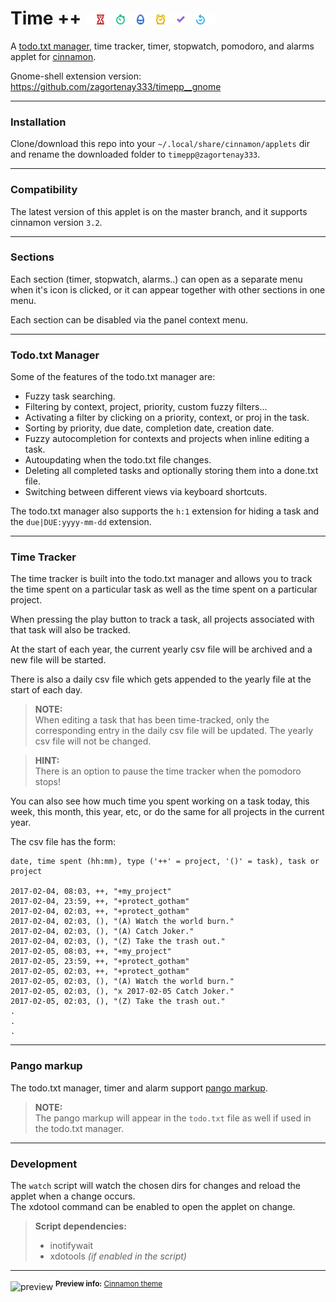 # Time ++ ![icon banner](img/banner.png)

A [todo.txt manager](https://github.com/ginatrapani/todo.txt-cli/wiki/The-Todo.txt-Format),
time tracker, timer, stopwatch, pomodoro, and alarms applet for 
[cinnamon](https://github.com/linuxmint/Cinnamon/tree/master/js/ui).

Gnome-shell extension version: https://github.com/zagortenay333/timepp__gnome

---

### Installation

Clone/download this repo into your `~/.local/share/cinnamon/applets` dir and
rename the downloaded folder to `timepp@zagortenay333`.

---

### Compatibility

The latest version of this applet is on the master branch, and it supports
cinnamon version `3.2`.

---

### Sections

Each section (timer, stopwatch, alarms..) can open as a separate menu when it's
icon is clicked, or it can appear together with other sections in one menu.

Each section can be disabled via the panel context menu.

---

### Todo.txt Manager

Some of the features of the todo.txt manager are:

* Fuzzy task searching.
* Filtering by context, project, priority, custom fuzzy filters...
* Activating a filter by clicking on a priority, context, or proj in the task.
* Sorting by priority, due date, completion date, creation date.
* Fuzzy autocompletion for contexts and projects when inline editing a task.
* Autoupdating when the todo.txt file changes.
* Deleting all completed tasks and optionally storing them into a done.txt file.
* Switching between different views via keyboard shortcuts.

The todo.txt manager also supports the `h:1` extension for hiding a task and the
`due|DUE:yyyy-mm-dd` extension.

---

### Time Tracker

The time tracker is built into the todo.txt manager and allows you to track the
time spent on a particular task as well as the time spent on a particular project.

When pressing the play button to track a task, all projects associated with that
task will also be tracked.

At the start of each year, the current yearly csv file will be archived and a 
new file will be started.

There is also a daily csv file which gets appended to the yearly file at the 
start of each day.

> **NOTE:**  
> When editing a task that has been time-tracked, only the corresponding entry
in the daily csv file will be updated. The yearly csv file will not be changed.

> **HINT:**  
> There is an option to pause the time tracker when the pomodoro stops!

You can also see how much time you spent working on a task today, this week, 
this month, this year, etc, or do the same for all projects in the current year.

The csv file has the form:

```csv
date, time spent (hh:mm), type ('++' = project, '()' = task), task or project

2017-02-04, 08:03, ++, "+my_project"
2017-02-04, 23:59, ++, "+protect_gotham"
2017-02-04, 02:03, ++, "+protect_gotham"
2017-02-04, 02:03, (), "(A) Watch the world burn."
2017-02-04, 02:03, (), "(A) Catch Joker."
2017-02-04, 02:03, (), "(Z) Take the trash out."
2017-02-05, 08:03, ++, "+my_project"
2017-02-05, 23:59, ++, "+protect_gotham"
2017-02-05, 02:03, ++, "+protect_gotham"
2017-02-05, 02:03, (), "(A) Watch the world burn."
2017-02-05, 02:03, (), "x 2017-02-05 Catch Joker."
2017-02-05, 02:03, (), "(Z) Take the trash out."
.
.
.
```

---

### Pango markup

The todo.txt manager, timer and alarm support [pango markup](https://developer.gnome.org/pango/stable/PangoMarkupFormat.html).


> **NOTE:**  
> The pango markup will appear in the `todo.txt` file as well if used in the 
todo.txt manager.

---

### Development

The `watch` script will watch the chosen dirs for changes and reload the applet
when a change occurs.  
The xdotool command can be enabled to open the applet on change.

> **Script dependencies:**
> * inotifywait
> * xdotools _(if enabled in the script)_

---

![preview](https://i.imgur.com/GssjcSH.png)
<sup>**Preview info:** [Cinnamon theme](https://github.com/zagortenay333/ciliora-tertia-cinnamon)</sup>

